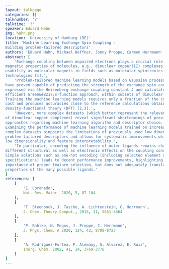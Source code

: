 ```yaml
---
layout: talkpage
categories: []
talknumber: '?'
talktime: '?'
speaker: Eduard Hahn
img: hahn.png
location: 'University of Hamburg (DE)'
title: 'Machine Learning Exchange Spin Coupling -
Building problem-tailored Descriptors'
authors: 'Eduard Hahn, Michael Deffner, Jonny Proppe, Carmen Herrmann'
abstract: [
    'Exchange coupling between unpaired electrons plays a crucial role in determining the
magnetic properties of molecules, e.g., dinuclear copper(II) complexes, deciding their
usability as molecular magnets in fields such as molecular spintronics or quantum
technologies [1].',
    'Problem-tailored machine learning models based on Gaussian process regression
have proven capable of predicting the strength of the exchange spin coupling,
expressed via the Heisenberg exchange coupling constant J and calculated using an
efficient Green&#8217;s-function approach, within subsets of dinuclear copper complexes.
Training the machine learning models requires only a fraction of the computational
cost and produces accuracies close to the reference calculations obtained by utilizing
density-functional theory (DFT) [2,3].',
    'However, more complex datasets (which better represent the relevant chemical space
of dinuclear copper complexes) reveal significant shortcomings of previous
approaches regarding machine learning algorithm and descriptor choice.
Examining the performance of machine learning models trained on increasingly
complex datasets pinpoints the limitations of previously used low dimensional,
problem-tailored descriptors and allows for systematic improvements while retaining
low dimensionality and feature interpretability.',
    'In particular, encoding the influence of outer ligands remains challenging due to their
different structural as well as electronic effects on the coupling constant [4].
Simple solutions such as one-hot encoding (including selected element or ligand
specifications) leads to decent performance improvements, highlighting the
importance of proper feature selection, but does not adequately translate the unique
properties of the many possible ligands.'
]
references: [
    [
        'E. Coronado',
        Nat. Rev. Mater. 2020, 5, 87-104
    ],
    [
        'T. Steenbock, J. Tasche, A. Lichtenstein, C. Herrmann',
        J. Chem. Theory Comput., 2015, 11, 5651-5664
    ],
    [
        'P. Bahlke, N. Mogos, J. Proppe, C. Herrmann',
        J. Phys. Chem. A 2020, 124, 42, 8708-8723
    ],
    [
        'A. Rodríguez-Fortea, P. Alemany, S. Alvarez, E. Ruiz',
        Inorg. Chem. 2002, 41, 14, 3769-3778
    ]
]
---
```


